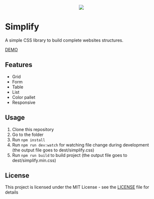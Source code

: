 <p align="center">
  <img src="https://i.imgur.com/fXHKHTU.jpg">
</p>

# Simplify

A simple CSS library to build complete websites structures.

[DEMO](https://danielsclet.github.io/simplify/)

## Features

- Grid
- Form
- Table
- List
- Color pallet
- Responsive

## Usage

1. Clone this repository
2. Go to the folder
3. Run `npm install`
4. Run `npm run dev:watch` for watching file change during development (the output file goes to dest/simplify.css)
4. Run `npm run build` to build project (the output file goes to dest/simplify.min.css)

## License

This project is licensed under the MIT License - see the [LICENSE](LICENSE) file for details
